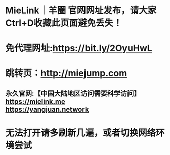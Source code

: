 #  MieLink｜羊圈 官网网址发布，请大家Ctrl+D收藏此页面避免丢失！

# 免代理网址:https://bit.ly/2OyuHwL

# 跳转页：http://miejump.com

## 永久官网:【中国大陆地区访问需要科学访问】 <br>https://mielink.me   <br> https://yangjuan.network
# 无法打开请多刷新几遍，或者切换网络环境尝试
